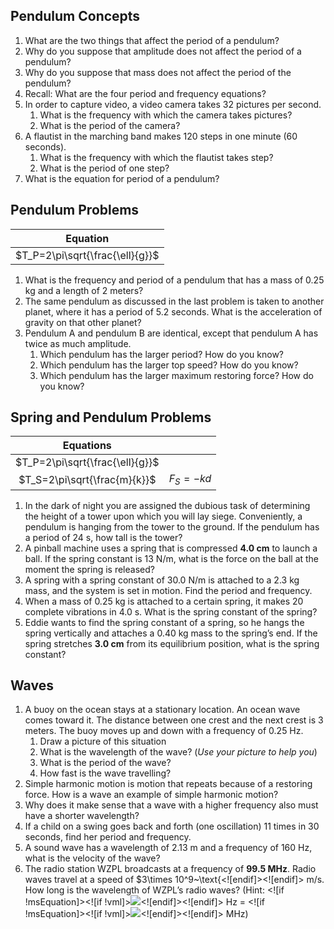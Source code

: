 Pendulum Concepts
-------------------------

1. What are the two things that affect the period of a pendulum?
2. Why do you suppose that amplitude does not affect the period of a pendulum?
3. Why do you suppose that mass does not affect the period of the pendulum?
4. Recall: What are the four period and frequency equations?
5. In order to capture video, a video camera takes 32 pictures per second.
	1. What is the frequency with which the camera takes pictures?
	2. What is the period of the camera?
6. A flautist in the marching band makes 120 steps in one minute (60 seconds).
	1. What is the frequency with which the flautist takes step?
	2. What is the period of one step?
7. What is the equation for period of a pendulum?

Pendulum Problems
------------------------

|             Equation              |
|:---------------------------------:|
|  $T_P=2\pi\sqrt{\frac{\ell}{g}}$  |


1. What is the frequency and period of a pendulum that has a mass of 0.25 kg and a length of 2 meters?
2. The same pendulum as discussed in the last problem is taken to another planet, where it has a period of 5.2 seconds.  What is the acceleration of gravity on that other planet?
3. Pendulum A and pendulum B are identical, except that pendulum A has twice as much amplitude.
	1. Which pendulum has the larger period?  How do you know?
	2. Which pendulum has the larger top speed?  How do you know?
	3. Which pendulum has the larger maximum restoring force?  How do you know?

Spring and Pendulum Problems
----------------

|             Equations           |           |
|:-------------------------------:|:---------:|
| $T_P=2\pi\sqrt{\frac{\ell}{g}}$ |           |
|  $T_S=2\pi\sqrt{\frac{m}{k}}$   | $F_S=-kd$ |

1. In the dark of night you are assigned the dubious task of determining the height of a tower upon which you will lay siege.  Conveniently, a pendulum is hanging from the tower to the ground.  If the pendulum has a period of 24 s, how tall is the tower?
2. A pinball machine uses a spring that is compressed **4.0 cm** to launch a ball.  If the spring constant is 13 N/m, what is the force on the ball at the moment the spring is released?  
3. A spring with a spring constant of 30.0 N/m is attached to a 2.3 kg mass, and the system is set in motion.  Find the period and frequency.
4. When a mass of 0.25 kg is attached to a certain spring, it makes 20 complete vibrations in 4.0 s.  What is the spring constant of the spring?
5. Eddie wants to find the spring constant of a spring, so he hangs the spring vertically and attaches a 0.40 kg mass to the spring’s end.  If the spring stretches **3.0 cm** from its equilibrium position, what is the spring constant?

Waves
---------


1. A buoy on the ocean stays at a stationary location.  An ocean wave comes toward it.  The distance between one crest and the next crest is 3 meters.  The buoy moves up and down with a frequency of 0.25 Hz.
	1. Draw a picture of this situation
	2. What is the wavelength of the wave? (_Use your picture to help you_)
	3. What is the period of the wave?
	4. How fast is the wave travelling?
2. Simple harmonic motion is motion that repeats because of a restoring force.  How is a wave an example of simple harmonic motion?
3. Why does it make sense that a wave with a higher frequency also must have a shorter wavelength?
4. If a child on a swing goes back and forth (one oscillation) 11 times in 30 seconds, find her period and frequency.
5. A sound wave has a wavelength of 2.13 m and a frequency of 160 Hz, what is the velocity of the wave?
6. The radio station WZPL broadcasts at a frequency of **99.5 MHz**.  Radio waves travel at a speed of $3\times 10^9~\text{<![endif]><![endif]> m/s.  How long is the wavelength of WZPL’s radio waves? (Hint: <![if !msEquation]><![if !vml]>![](file:///C:/Users/ZJROHR~1/AppData/Local/Temp/msohtmlclip1/01/clip_image004.png)<![endif]><![endif]> Hz = <![if !msEquation]><![if !vml]>![](file:///C:/Users/ZJROHR~1/AppData/Local/Temp/msohtmlclip1/01/clip_image006.png)<![endif]><![endif]> MHz)
<!--stackedit_data:
eyJoaXN0b3J5IjpbLTE5OTMyMTQwNzgsLTEzMzA0Nzc3MjQsMj
gzMDM1MjQsLTIwOTgxNjY4MTIsLTE5NTg5NDQ2NDgsLTgxMzU2
NTU5Nl19
-->
